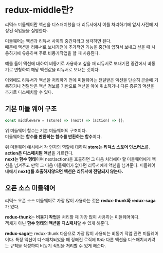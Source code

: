 # redux-middle란?

리덕스 미들웨어란 액션을 디스패치했을 때 리듀서에서 이를 처리하기에 앞서 사전에 지정된 작업들을 실행한다.

미들웨어는 액션과 리듀서 사이의 중간자라고 생각하면 된다.  
때문에 액션을 리듀서로 보내기전에 추가적인 기능을 중간에 입혀서 보내고 싶을 때 사용하기에 유용하며 주로 비동기작업을 할 때 사용된다.

예를 들어 액션에 대하여 비동기로 사용하고 싶을 때 리듀서로 보내기전 중간에서 비동기로 변형하여 해당 액션값을 리듀서로 보내는 것이다.

이외에도 리듀서가 액션을 처리하기 전에 미들웨어는 전달받은 액션을 단순히 콘솔에 기록하거나 전달받은 액션 정보를 기반으로 액션을 아예 취소하거나 다른 종류의 액션을 추가로 디스패치할 수 있다.

## 기본 미들 웨어 구조

```js
const middleware = (store) => (next) => (action) => {};
```

위 미들웨어 함수는 기본 미들웨어의 구조이다.  
미들웨어는 **함수를 반환하는 함수를 반환하는 함수**이다.

위 미들웨어 예시에서 각 인자의 역할에 대하여 **store는 리덕스 스토어 인스터스**를, **action은 디스패치된 액션**을 가르킨다.  
 **next는 함수 형태**이며 next(action)을 호출하면 그 다음 처리해야 할 미들웨어에게 액션을 넘겨주고 만약 그 다음 미들웨어가 없다면 리듀서에게 액션을 넘겨준다.
미들웨어내에서 **next()를 호출하지않으면 액션은 리듀서에 전달되지 않는다.**

## 오픈 소스 미들웨어

리덕스 오픈 소스 미들웨어로 가장 많이 사용하는 것은 **redux-thunk와 redux-saga**가 있다.

**redux-thunk**는 **비동기 작업**을 처리할 때 가장 많이 사용하는 미들웨어이다.  
객체가 아닌 **함수 형태의 액션을 디스패치**할 수 있게 해준다.

**redux-saga**는 redux-thunk 다음으로 가장 많이 사용되는 비동기 작업 관련 미들웨어이다. 특정 액션이 디스패치되었을 때 정해진 로직에 따라 다른 액션을 디스패치시키려는 규칙을 작성하여 비동기 작업을 처리할 수 있게 해준다.
